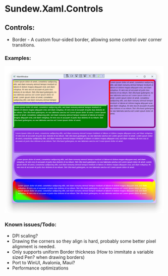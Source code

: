 # Sundew.Xaml.Controls

## Controls:
* Border - A custom four-sided border, allowing some control over corner transitions.

### Examples:
![Examples](Source/Resources/Examples.png)

### Known issues/Todo:
* DPI scaling?
* Drawing the corners so they align is hard, probably some better pixel alignment is needed.
* Only supports uniform Border thickness (How to immitate a variable sized Pen? when drawing borders)
* Port to WinUI, Avalonia, Maui?
* Performance optimizations